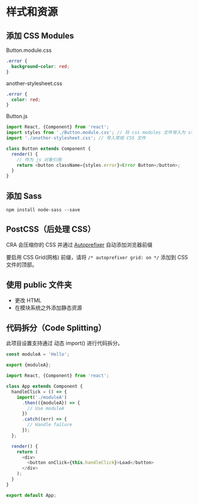 # 样式和资源

## 添加 CSS Modules

Button.module.css

```css
.error {
  background-color: red;
}
```

another-stylesheet.css

```css
.error {
  color: red;
}
```

Button.js

```js
import React, {Component} from 'react';
import styles from './Button.module.css'; // 将 css modules 文件导入为 styles
import './another-stylesheet.css'; // 导入常规 CSS 文件

class Button extends Component {
  render() {
    // 作为 js 对象引用
    return <button className={styles.error}>Error Button</button>;
  }
}
```

## 添加 Sass

`npm install node-sass --save`

## PostCSS（后处理 CSS）

CRA 会压缩你的 CSS 并通过 [Autoprefixer](https://github.com/postcss/autoprefixer) 自动添加浏览器前缀

要启用 CSS Grid(网格) 前缀，请将 `/* autoprefixer grid: on */` 添加到 CSS 文件的顶部。

## 使用 public 文件夹

- 更改 HTML
- 在模块系统之外添加静态资源

## 代码拆分（Code Splitting）

此项目设置支持通过 动态 import() 进行代码拆分。

```js
const moduleA = 'Hello';

export {moduleA};
```

```js
import React, {Component} from 'react';

class App extends Component {
  handleClick = () => {
    import('./moduleA')
      .then(({moduleA}) => {
        // Use moduleA
      })
      .catch((err) => {
        // Handle failure
      });
  };

  render() {
    return (
      <div>
        <button onClick={this.handleClick}>Load</button>
      </div>
    );
  }
}

export default App;
```
